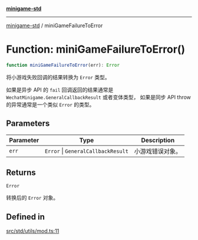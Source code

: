 [**minigame-std**](../README.md)

***

[minigame-std](../README.md) / miniGameFailureToError

# Function: miniGameFailureToError()

```ts
function miniGameFailureToError(err): Error
```

将小游戏失败回调的结果转换为 `Error` 类型。

如果是异步 API 的 `fail` 回调返回的结果通常是 `WechatMinigame.GeneralCallbackResult` 或者变体类型，
如果是同步 API throw 的异常通常是一个类似 `Error` 的类型。

## Parameters

| Parameter | Type | Description |
| ------ | ------ | ------ |
| `err` | `Error` \| `GeneralCallbackResult` | 小游戏错误对象。 |

## Returns

`Error`

转换后的 `Error` 对象。

## Defined in

[src/std/utils/mod.ts:11](https://github.com/JiangJie/minigame-std/blob/ddafbfd7359780ec38a81aeff021a80d33e07eb0/src/std/utils/mod.ts#L11)
